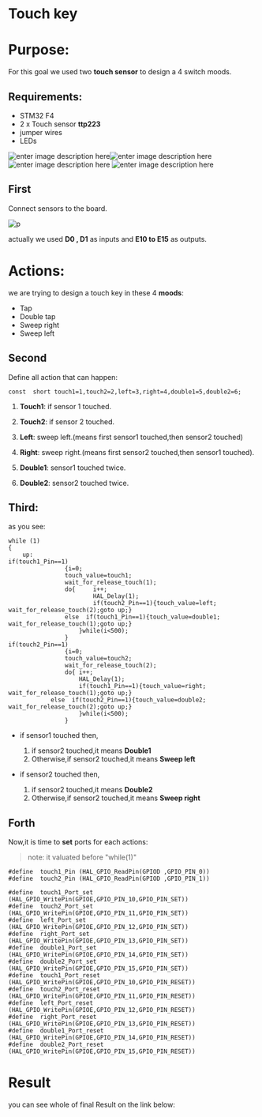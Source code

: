 
# Touch key

# Purpose:
For this goal we used two **touch sensor** to design a 4 switch moods.
## Requirements:

 - STM32 F4
 -  2 x Touch sensor **ttp223**
 - jumper wires
 - LEDs
 
![enter image description here](https://lh3.googleusercontent.com/IdGA6WgG2ji3tq5bpiLbbiWmiBz8EL9_51GsPZeJiMkB41F1GXpaa9sTDbfxvm5jxlPvz8wGJhk=s600 "jj")![enter image description here](https://lh3.googleusercontent.com/BnhyKwAxPjFOTV4lkmO_WnWpqSqCodRrRzx9yVBL28Lx-hA-5VaixDcIhxiXYOPPFoEXBaGVNE4 "i") ![enter image description here](https://lh3.googleusercontent.com/gUM_zsduSyuxertKzyi_t-JkSRNSxXUdV9ClCcPPClPzuI6gbSkoQHyhxgO_K3K_qXVUYenYR6I "g")
![enter image description here](https://lh3.googleusercontent.com/KI5VXrclKS99Q2yuVAWYlTJvhAWIqJrr2aZFWod1Gtw418oIVeo9y14BrkK4bYnocMgH54xbD68 "h")

    
   




## First


   Connect sensors to the board.
   
   ![](https://lh3.googleusercontent.com/ETWeU44y4d5kdeNuskyMIdrp1wTf6LX9yx1B2H2NdOVMX6yoMTQ9oONuvK1eGJbmZsZddIL04Os "p")

actually we used **D0 , D1** as inputs and **E10 to E15** as outputs.

   # Actions:
   we are trying to design a touch key in these 4 **moods**:
   

 - Tap
 - Double tap
 - Sweep right
 - Sweep left

 ## Second
Define all action that can happen:

    const  short touch1=1,touch2=2,left=3,right=4,double1=5,double2=6;

 1.  **Touch1**: 
 if sensor 1 touched.
 
 2.  **Touch2**: 
 if sensor 2 touched.
 
 3.  **Left**: 
 sweep left.(means first sensor1 touched,then sensor2 touched)
 
 4.  **Right**: 
 sweep right.(means first sensor2 touched,then sensor1 touched).
 
5.  **Double1**: 
 sensor1 touched twice.
 
 6.  **Double2**: 
 sensor2 touched twice.

## Third:
as you see:

 

 

    while (1)
	{
		up:
	if(touch1_Pin==1)
					{i=0;
					touch_value=touch1;
					wait_for_release_touch(1);
					do{ 	i++;
							HAL_Delay(1);
							if(touch2_Pin==1){touch_value=left; 	wait_for_release_touch(2);goto up;}
					else  if(touch1_Pin==1){touch_value=double1; wait_for_release_touch(1);goto up;}
						}while(i<500);
					}
	if(touch2_Pin==1)
					{i=0;
					touch_value=touch2;
					wait_for_release_touch(2);
					do{ i++;
						HAL_Delay(1);
						if(touch1_Pin==1){touch_value=right; 	wait_for_release_touch(1);goto up;}
				else  if(touch2_Pin==1){touch_value=double2; wait_for_release_touch(2);goto up;}
						}while(i<500);
					}

 

  - if sensor1 touched then,
	  1.  if sensor2 touched,it means **Double1**
	 2.  Otherwise,if sensor2 touched,it means **Sweep left**

	 
  - if sensor2 touched then,
	  1.  if sensor2 touched,it means **Double2**
	 2.  Otherwise,if sensor2 touched,it means **Sweep right**

## Forth
Now,it is time to **set** ports for each actions:

> note:
> it valuated before "while(1)"
 

 

    #define  touch1_Pin (HAL_GPIO_ReadPin(GPIOD ,GPIO_PIN_0))
	#define  touch2_Pin (HAL_GPIO_ReadPin(GPIOD ,GPIO_PIN_1))
	
	#define  touch1_Port_set (HAL_GPIO_WritePin(GPIOE,GPIO_PIN_10,GPIO_PIN_SET))
	#define  touch2_Port_set (HAL_GPIO_WritePin(GPIOE,GPIO_PIN_11,GPIO_PIN_SET))
	#define  left_Port_set (HAL_GPIO_WritePin(GPIOE,GPIO_PIN_12,GPIO_PIN_SET))
	#define  right_Port_set (HAL_GPIO_WritePin(GPIOE,GPIO_PIN_13,GPIO_PIN_SET))
	#define  double1_Port_set (HAL_GPIO_WritePin(GPIOE,GPIO_PIN_14,GPIO_PIN_SET))
	#define  double2_Port_set (HAL_GPIO_WritePin(GPIOE,GPIO_PIN_15,GPIO_PIN_SET))
	#define  touch1_Port_reset (HAL_GPIO_WritePin(GPIOE,GPIO_PIN_10,GPIO_PIN_RESET))
	#define  touch2_Port_reset (HAL_GPIO_WritePin(GPIOE,GPIO_PIN_11,GPIO_PIN_RESET))
	#define  left_Port_reset (HAL_GPIO_WritePin(GPIOE,GPIO_PIN_12,GPIO_PIN_RESET))
	#define  right_Port_reset (HAL_GPIO_WritePin(GPIOE,GPIO_PIN_13,GPIO_PIN_RESET))
	#define  double1_Port_reset (HAL_GPIO_WritePin(GPIOE,GPIO_PIN_14,GPIO_PIN_RESET))
	#define  double2_Port_reset (HAL_GPIO_WritePin(GPIOE,GPIO_PIN_15,GPIO_PIN_RESET))

 # Result
 you can see whole of final Result on the link below:
 
